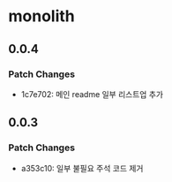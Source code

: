# monolith

## 0.0.4

### Patch Changes

- 1c7e702: 메인 readme 일부 리스트업 추가

## 0.0.3

### Patch Changes

- a353c10: 일부 불필요 주석 코드 제거
